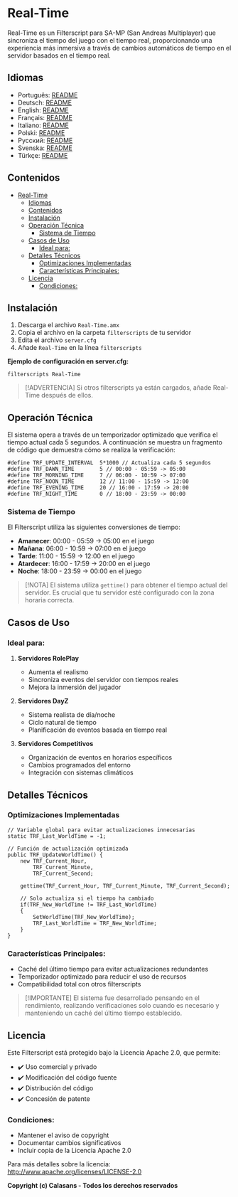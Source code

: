 # Real-Time

Real-Time es un Filterscript para SA-MP (San Andreas Multiplayer) que sincroniza el tiempo del juego con el tiempo real, proporcionando una experiencia más inmersiva a través de cambios automáticos de tiempo en el servidor basados en el tiempo real.

## Idiomas

- Português: [README](../../)
- Deutsch: [README](../Deutsch/README.md)
- English: [README](../English/README.md)
- Français: [README](../Francais/README.md)
- Italiano: [README](../Italiano/README.md)
- Polski: [README](../Polski/README.md)
- Русский: [README](../Русский/README.md)
- Svenska: [README](../Svenska/README.md)
- Türkçe: [README](../Turkce/README.md)

## Contenidos
- [Real-Time](#real-time)
  - [Idiomas](#idiomas)
  - [Contenidos](#contenidos)
  - [Instalación](#instalación)
  - [Operación Técnica](#operación-técnica)
    - [Sistema de Tiempo](#sistema-de-tiempo)
  - [Casos de Uso](#casos-de-uso)
    - [Ideal para:](#ideal-para)
  - [Detalles Técnicos](#detalles-técnicos)
    - [Optimizaciones Implementadas](#optimizaciones-implementadas)
    - [Características Principales:](#características-principales)
  - [Licencia](#licencia)
    - [Condiciones:](#condiciones)

## Instalación

1. Descarga el archivo `Real-Time.amx`
2. Copia el archivo en la carpeta `filterscripts` de tu servidor
3. Edita el archivo `server.cfg`
4. Añade `Real-Time` en la línea `filterscripts`

**Ejemplo de configuración en server.cfg:**
```
filterscripts Real-Time
```

> [!ADVERTENCIA]
> Si otros filterscripts ya están cargados, añade Real-Time después de ellos.

## Operación Técnica

El sistema opera a través de un temporizador optimizado que verifica el tiempo actual cada 5 segundos. A continuación se muestra un fragmento de código que demuestra cómo se realiza la verificación:

```pawn
#define TRF_UPDATE_INTERVAL  5*1000 // Actualiza cada 5 segundos
#define TRF_DAWN_TIME        5 // 00:00 - 05:59 -> 05:00
#define TRF_MORNING_TIME     7 // 06:00 - 10:59 -> 07:00
#define TRF_NOON_TIME        12 // 11:00 - 15:59 -> 12:00
#define TRF_EVENING_TIME     20 // 16:00 - 17:59 -> 20:00
#define TRF_NIGHT_TIME       0 // 18:00 - 23:59 -> 00:00
```

### Sistema de Tiempo
El Filterscript utiliza las siguientes conversiones de tiempo:
- **Amanecer**: 00:00 - 05:59 → 05:00 en el juego
- **Mañana**: 06:00 - 10:59 → 07:00 en el juego
- **Tarde**: 11:00 - 15:59 → 12:00 en el juego
- **Atardecer**: 16:00 - 17:59 → 20:00 en el juego
- **Noche**: 18:00 - 23:59 → 00:00 en el juego

> [!NOTA]
> El sistema utiliza `gettime()` para obtener el tiempo actual del servidor. Es crucial que tu servidor esté configurado con la zona horaria correcta.

## Casos de Uso

### Ideal para:
1. **Servidores RolePlay**
   - Aumenta el realismo
   - Sincroniza eventos del servidor con tiempos reales
   - Mejora la inmersión del jugador

2. **Servidores DayZ**
   - Sistema realista de día/noche
   - Ciclo natural de tiempo
   - Planificación de eventos basada en tiempo real

3. **Servidores Competitivos**
   - Organización de eventos en horarios específicos
   - Cambios programados del entorno
   - Integración con sistemas climáticos

## Detalles Técnicos

### Optimizaciones Implementadas
```pawn
// Variable global para evitar actualizaciones innecesarias
static TRF_Last_WorldTime = -1;

// Función de actualización optimizada
public TRF_UpdateWorldTime() {
    new TRF_Current_Hour,
        TRF_Current_Minute,
        TRF_Current_Second;
    
    gettime(TRF_Current_Hour, TRF_Current_Minute, TRF_Current_Second);
    
    // Solo actualiza si el tiempo ha cambiado
    if(TRF_New_WorldTime != TRF_Last_WorldTime)
    {
        SetWorldTime(TRF_New_WorldTime);
        TRF_Last_WorldTime = TRF_New_WorldTime;
    }
}
```

### Características Principales:
- Caché del último tiempo para evitar actualizaciones redundantes
- Temporizador optimizado para reducir el uso de recursos
- Compatibilidad total con otros filterscripts

> [!IMPORTANTE]
> El sistema fue desarrollado pensando en el rendimiento, realizando verificaciones solo cuando es necesario y manteniendo un caché del último tiempo establecido.

## Licencia

Este Filterscript está protegido bajo la Licencia Apache 2.0, que permite:

- ✔️ Uso comercial y privado
- ✔️ Modificación del código fuente
- ✔️ Distribución del código
- ✔️ Concesión de patente

### Condiciones:
- Mantener el aviso de copyright
- Documentar cambios significativos
- Incluir copia de la Licencia Apache 2.0

Para más detalles sobre la licencia: http://www.apache.org/licenses/LICENSE-2.0

**Copyright (c) Calasans - Todos los derechos reservados**